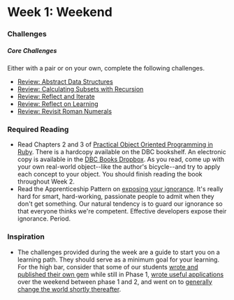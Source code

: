 # Week 1:  Weekend

### Challenges

##### Core Challenges
Either with a pair or on your own, complete the following challenges.
- [Review: Abstract Data Structures](https://github.com/bobolinks-2014/review-abstract-data-structures-challenge)
- [Review: Calculating Subsets with Recursion](https://github.com/bobolinks-2014/review-calculating-subsets-with-recursion-challenge)
- [Review: Reflect and Iterate](https://github.com/bobolinks-2014/review-reflect-and-iterate-challenge)
- [Review: Reflect on Learning](https://github.com/bobolinks-2014/review-reflect-on-learning-challenge)
- [Review: Revisit Roman Numerals](https://github.com/bobolinks-2014/review-revisit-roman-numeral-challenge)

### Required Reading
- Read Chapters 2 and 3 of [Practical Object Oriented Programming in Ruby](http://www.beginsmarter.com/pdf/Practical_OO_Design_Ruby.pdf).  There is a hardcopy available on the DBC bookshelf.  An electronic copy is available in the [DBC Books Dropbox](https://www.dropbox.com/sh/cyje5e6cfk708al/USop5LBSQA).  As you read, come up with your own real-world object--like the author's bicycle--and try to apply each concept to your object.  You should finish reading the book throughout Week 2.
- Read the Apprenticeship Pattern on [exposing your ignorance](http://ofps.oreilly.com/titles/9780596518387/emptying_the_cup.html#expose_your_ignorance).  It's really hard for smart, hard-working, passionate people to admit when they don't get something. Our natural tendency is to guard our ignorance so that everyone thinks we're competent.  Effective developers expose their ignorance. Period.

### Inspiration
- The challenges provided during the week are a guide to start you on a learning path. They should serve as a minimum goal for your learning.  For the high bar, consider that some of our students [wrote and published their own gem](https://github.com/sandbochs/local_message) while still in Phase 1, [wrote useful applications](http://www.codequizzes.com/) over the weekend between phase 1 and 2, and went on to [generally change the world shortly thereafter](http://devbootcamp.com/2013/08/19/how-dbcers-are-turning-your-browser-into-a-snake-playing-gosling-loving-wonderwolrd/).
